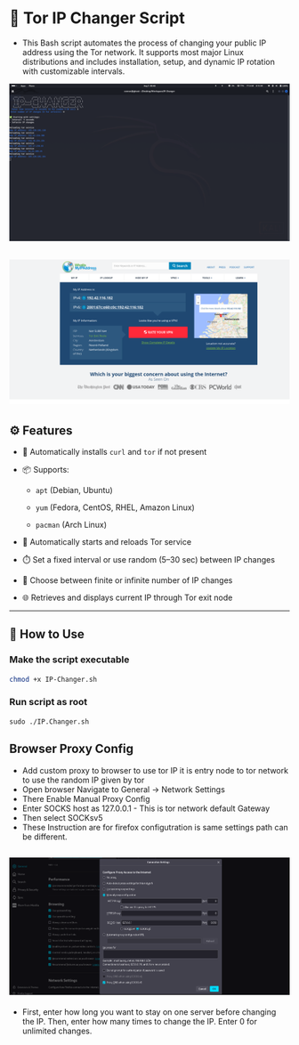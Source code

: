 # 🔄 Tor IP Changer Script

- This Bash script automates the process of changing your public IP address using the Tor network. It supports most major Linux distributions and includes installation, setup, and dynamic IP rotation with customizable intervals.

![Demo](./screenshots/script-demo.png)

![location-pic](./screenshots/location.png)
---

## ⚙️ Features

- 🧪 Automatically installs `curl` and `tor` if not present

- 📦 Supports:

  - `apt` (Debian, Ubuntu)

  - `yum` (Fedora, CentOS, RHEL, Amazon Linux)

  - `pacman` (Arch Linux)

- 🔄 Automatically starts and reloads Tor service

- ⏱️ Set a fixed interval or use random (5–30 sec) between IP changes

- 🔁 Choose between finite or infinite number of IP changes

- 🌐 Retrieves and displays current IP through Tor exit node

---

## 🚀 How to Use

###  Make the script executable

```bash
chmod +x IP-Changer.sh
```
### Run script as root 
```
sudo ./IP.Changer.sh
```


## Browser Proxy Config
- Add custom proxy to browser to use tor IP it is entry node to tor network to use the random IP given by tor 
- Open browser Navigate to General -> Network Settings 
- There Enable Manual Proxy Config
- Enter SOCKS host as 127.0.0.1 - This is tor network default Gateway 
- Then select SOCKsv5 
 - These Instruction are for firefox configutration is same settings path can be different.

![Proxy](./screenshots/proxyConfig.png)
---
- First, enter how long you want to stay on one server before changing the IP.
Then, enter how many times to change the IP. Enter 0 for unlimited changes.
